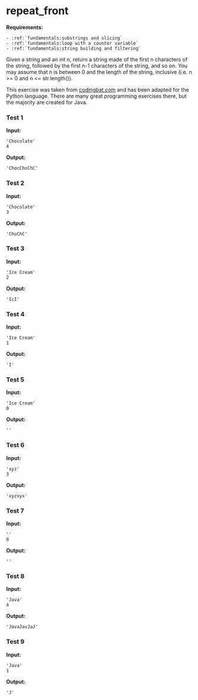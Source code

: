 # repeat_front



**Requirements:**
```eval_rst
- :ref:`fundamentals:substrings and slicing`
- :ref:`fundamentals:loop with a counter variable`
- :ref:`fundamentals:string building and filtering`

```


Given a string and an int n, return a string made of the first n characters of the string, followed by the first n-1 characters of the string, and so on. You may assume that n is between 0 and the length of the string, inclusive (i.e. n &gt;= 0 and n &lt;= str.length()).

This exercise was taken from [codingbat.com](https://codingbat.com/prob/p128796) and has been adapted for the Python language. There are many great programming exercises there, but the majority are created for Java.






### Test 1
**Input:**
```
'Chocolate'
4
```
**Output:**
```
'ChocChoChC'
```
### Test 2
**Input:**
```
'Chocolate'
3
```
**Output:**
```
'ChoChC'
```
### Test 3
**Input:**
```
'Ice Cream'
2
```
**Output:**
```
'IcI'
```
### Test 4
**Input:**
```
'Ice Cream'
1
```
**Output:**
```
'I'
```
### Test 5
**Input:**
```
'Ice Cream'
0
```
**Output:**
```
''
```
### Test 6
**Input:**
```
'xyz'
3
```
**Output:**
```
'xyzxyx'
```
### Test 7
**Input:**
```
''
0
```
**Output:**
```
''
```
### Test 8
**Input:**
```
'Java'
4
```
**Output:**
```
'JavaJavJaJ'
```
### Test 9
**Input:**
```
'Java'
1
```
**Output:**
```
'J'
```

